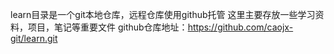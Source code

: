 learn目录是一个git本地仓库，远程仓库使用github托管
这里主要存放一些学习资料，项目，笔记等重要文件
github仓库地址：https://github.com/caojx-git/learn.git

